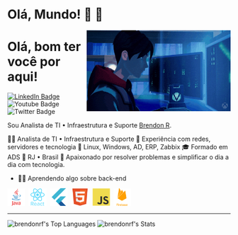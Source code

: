 # Olá, Mundo! 👋 🤪



<img src = "banner.gif" width = "325px" align = "right">

# Olá, bom ter você por aqui!
  <div id="badges">
  <a href = "https://github.com/brendonrf](https://www.linkedin.com/in/brendon-rufino-0805051a2">
    <img src="https://img.shields.io/badge/LinkedIn-blue?style=for-the-badge&logo=linkedin&logoColor=white" alt="LinkedIn Badge"/>
  </a>
  <img src="https://img.shields.io/badge/YouTube-red?style=for-the-badge&logo=youtube&logoColor=white" alt="Youtube Badge"/>
  <img src="https://img.shields.io/badge/Twitter-blue?style=for-the-badge&logo=twitter&logoColor=white" alt="Twitter Badge"/>
</div>

Sou Analista de TI • Infraestrutura e Suporte [Brendon R](https://github.com/brendonrf).

👨‍💻 Analista de TI • Infraestrutura e Suporte
💼 Experiência com redes, servidores e tecnologia
🔧 Linux, Windows, AD, ERP, Zabbix
🎓 Formado em ADS
📍 RJ • Brasil
🚀 Apaixonado por resolver problemas e simplificar o dia a dia com tecnologia.
- 👩‍💻 Aprendendo algo sobre back-end

<div>
  <img src="https://github.com/devicons/devicon/blob/master/icons/java/java-original-wordmark.svg" title="Java" alt="Java" width="40" height="40"/>&nbsp;
  <img src="https://github.com/devicons/devicon/blob/master/icons/react/react-original-wordmark.svg" title="React" alt="React" width="40" height="40"/>&nbsp;
  <img src="https://github.com/devicons/devicon/blob/master/icons/flutter/flutter-original.svg" title="Flutter" alt="Flutter" width="40" height="40"/>&nbsp;
  <img src="https://github.com/devicons/devicon/blob/master/icons/html5/html5-original.svg" title="HTML5" alt="HTML" width="40" height="40"/>&nbsp;
  <img src="https://github.com/devicons/devicon/blob/master/icons/javascript/javascript-original.svg" title="JavaScript" alt="JavaScript" width="40" height="40"/>&nbsp;
  <img src="https://github.com/devicons/devicon/blob/master/icons/firebase/firebase-plain-wordmark.svg" title="Firebase" alt="Firebase" width="40" height="40"/>&nbsp;
</div>

---





![brendonrf's Top Languages](https://github-readme-stats.vercel.app/api/top-langs/?username=brendonrf&theme=radical&show_icons=true&hide_border=false&layout=compact)
![brendonrf's Stats](https://github-readme-stats.vercel.app/api?username=brendonrf&theme=radical&show_icons=true&hide_border=false&count_private=true)
